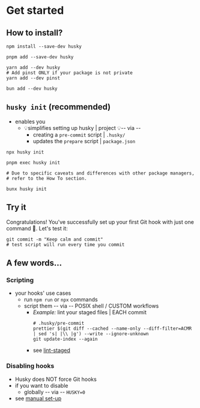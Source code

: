 # Get started

## How to install?

```shell [npm]
npm install --save-dev husky
```

```shell [pnpm]
pnpm add --save-dev husky
```

```shell [yarn]
yarn add --dev husky
# Add pinst ONLY if your package is not private
yarn add --dev pinst
```

```shell [bun]
bun add --dev husky
```

## `husky init` (recommended)

* enables you
  * 💡simplifies setting up husky | project 💡-- via --
    * creating a `pre-commit` script | `.husky/`
    * updates the `prepare` script | `package.json`

```shell [npm]
npx husky init
```

```shell [pnpm]
pnpm exec husky init
```

```shell [yarn]
# Due to specific caveats and differences with other package managers,
# refer to the How To section.
```

```shell [bun]
bunx husky init
```

## Try it

Congratulations! You've successfully set up your first Git hook with just one command 🎉. 
Let's test it:

```shell
git commit -m "Keep calm and commit"
# test script will run every time you commit
```

## A few words...

### Scripting

* your hooks' use cases
  * run `npm run` or `npx` commands
  * script them -- via -- POSIX shell / CUSTOM workflows
    * _Example:_ lint your staged files | EACH commit
        ```shell
        # .husky/pre-commit
        prettier $(git diff --cached --name-only --diff-filter=ACMR | sed 's| |\\ |g') --write --ignore-unknown
        git update-index --again
        ```
    * see [lint-staged](https://github.com/lint-staged/lint-staged)

### Disabling hooks

* Husky does NOT force Git hooks 
* if you want to disable
  * globally -- via -- `HUSKY=0` 
* see [manual set-up](how-to)
